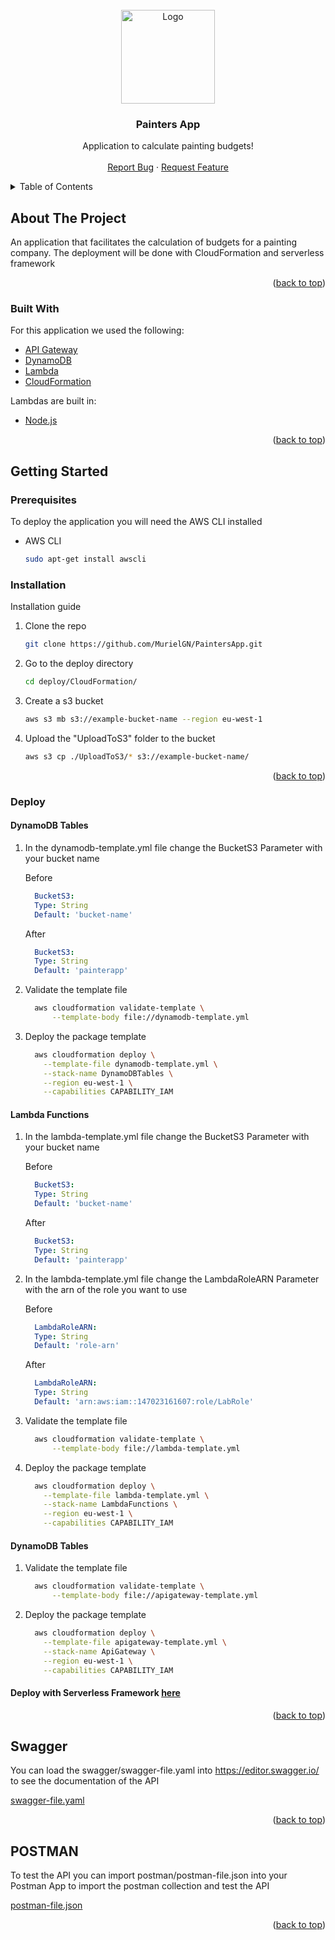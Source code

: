 <div id="top"></div>

<!-- PROJECT LOGO -->
<br />
<div align="center">
  <a href="https://github.com/MurielGN/PaintersApp">
    <img src="https://gravity.es/wp-content/uploads/2021/08/logo-blue.svg" alt="Logo" width="150" height="150">
  </a>

  <h3 align="center">Painters App</h3>

  <p align="center">
    Application to calculate painting budgets!
    <br />
    <br />
    <a href="https://github.com/MurielGN/PaintersApp/issues">Report Bug</a>
    ·
    <a href="https://github.com/MurielGN/PaintersApp/issues">Request Feature</a>
  </p>
</div>



<!-- TABLE OF CONTENTS -->
<details>
  <summary>Table of Contents</summary>
  <ol>
    <li>
      <a href="#about-the-project">About The Project</a>
      <ul>
        <li><a href="#built-with">Built With</a></li>
      </ul>
    </li>
    <li>
      <a href="#getting-started">Getting Started</a>
      <ul>
        <li><a href="#prerequisites">Prerequisites</a></li>
        <li><a href="#installation">Installation</a></li>
        <li><a href="#Deploy">Deploy</a></li>
      </ul>
    </li>
    <li><a href="#Swagger">Swagger</a></li>
    <li><a href="#POSTMAN">Postman</a></li>
  </ol>
</details>


<!-- ABOUT THE PROJECT -->
## About The Project

An application that facilitates the calculation of budgets for a painting company. The deployment will be done with CloudFormation and serverless framework

<p align="right">(<a href="#top">back to top</a>)</p>


### Built With

For this application we used the following:

* [API Gateway](https://aws.amazon.com/es/api-gateway/)
* [DynamoDB](https://aws.amazon.com/es/dynamodb/)
* [Lambda](https://aws.amazon.com/es/lambda/)
* [CloudFormation](https://aws.amazon.com/es/cloudformation/)

Lambdas are built in:
* [Node.js](https://nodejs.org/)

<p align="right">(<a href="#top">back to top</a>)</p>



<!-- GETTING STARTED -->
## Getting Started

### Prerequisites

To deploy the application you will need the AWS CLI installed

* AWS CLI
  ```sh
  sudo apt-get install awscli
  ```

### Installation

Installation guide

1. Clone the repo
   ```sh
   git clone https://github.com/MurielGN/PaintersApp.git
   ```

2. Go to the deploy directory
   ```sh
   cd deploy/CloudFormation/
   ```
3. Create a s3 bucket
    ```sh
    aws s3 mb s3://example-bucket-name --region eu-west-1
    ```

4. Upload the "UploadToS3" folder to the bucket
   ```sh
   aws s3 cp ./UploadToS3/* s3://example-bucket-name/
   ```

<p align="right">(<a href="#top">back to top</a>)</p>

### Deploy

  #### DynamoDB Tables

1. In the dynamodb-template.yml file change the BucketS3 Parameter with your bucket name

      Before

      ```yaml
        BucketS3:
        Type: String
        Default: 'bucket-name'
      ```
      
      After

      ```yaml
        BucketS3:
        Type: String
        Default: 'painterapp'
      ```

2. Validate the template file
    ```sh
      aws cloudformation validate-template \
          --template-body file://dynamodb-template.yml
    ```

3. Deploy the package template
    ```sh
      aws cloudformation deploy \
        --template-file dynamodb-template.yml \
        --stack-name DynamoDBTables \
        --region eu-west-1 \
        --capabilities CAPABILITY_IAM
    ```
  
  #### Lambda Functions

1. In the lambda-template.yml file change the BucketS3 Parameter with your bucket name

      Before

      ```yaml
        BucketS3:
        Type: String
        Default: 'bucket-name'
      ```
      
      After

      ```yaml
        BucketS3:
        Type: String
        Default: 'painterapp'
      ```

2. In the lambda-template.yml file change the LambdaRoleARN Parameter with the arn of the role you want to use

      Before

      ```yaml
        LambdaRoleARN:
        Type: String
        Default: 'role-arn'
      ```
      
      After

      ```yaml
        LambdaRoleARN:
        Type: String
        Default: 'arn:aws:iam::147023161607:role/LabRole'
      ```

3. Validate the template file
    ```sh
      aws cloudformation validate-template \
          --template-body file://lambda-template.yml
    ```

4. Deploy the package template
    ```sh
      aws cloudformation deploy \
        --template-file lambda-template.yml \
        --stack-name LambdaFunctions \
        --region eu-west-1 \
        --capabilities CAPABILITY_IAM
    ```

  #### DynamoDB Tables

1. Validate the template file
    ```sh
      aws cloudformation validate-template \
          --template-body file://apigateway-template.yml
    ```

2. Deploy the package template
    ```sh
      aws cloudformation deploy \
        --template-file apigateway-template.yml \
        --stack-name ApiGateway \
        --region eu-west-1 \
        --capabilities CAPABILITY_IAM
    ```
  
  #### Deploy with Serverless Framework [here](https://github.com/MurielGN/PaintersApp/tree/main/deploy/Serverless%20Framework/PaintersApp/README.md)

<p align="right">(<a href="#top">back to top</a>)</p>



<!-- SWAGGER EXAMPLES -->
## Swagger

You can load the swagger/swagger-file.yaml into https://editor.swagger.io/ to see the documentation of the API

[swagger-file.yaml](https://github.com/MurielGN/PaintersApp/blob/main/swagger/swagger-file.yaml)

<p align="right">(<a href="#top">back to top</a>)</p>



<!-- POSTMAN EXAMPLES -->
## POSTMAN

To test the API you can import postman/postman-file.json into your Postman App to import the postman collection and test the API

[postman-file.json](https://github.com/MurielGN/PaintersApp/blob/main/postman/postman-file.json)

<p align="right">(<a href="#top">back to top</a>)</p>

